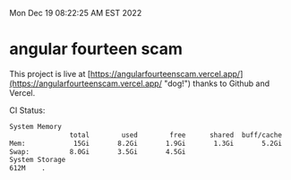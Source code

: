 Mon Dec 19 08:22:25 AM EST 2022

# angular fourteen scam


This project is live at [https://angularfourteenscam.vercel.app/](https://angularfourteenscam.vercel.app/ "dog!") thanks to Github and Vercel.

CI Status: 

```bash
System Memory
               total        used        free      shared  buff/cache   available
Mem:            15Gi       8.2Gi       1.9Gi       1.3Gi       5.2Gi       5.4Gi
Swap:          8.0Gi       3.5Gi       4.5Gi
System Storage
612M	.

